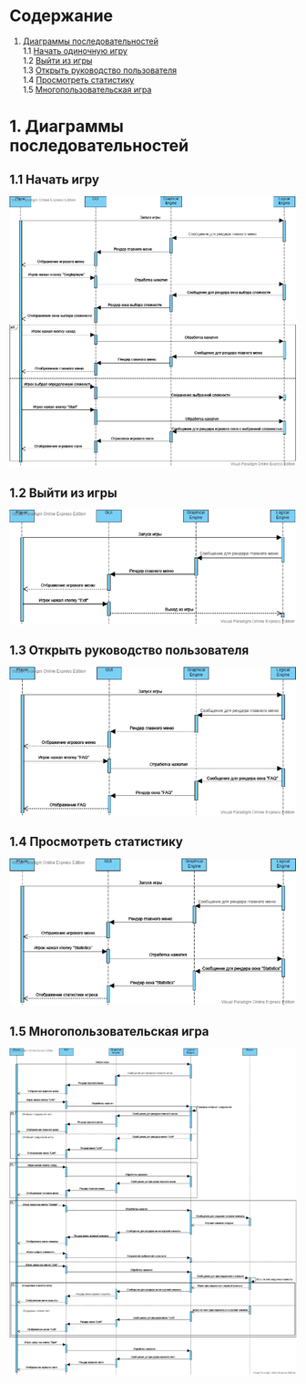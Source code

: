 # Содержание 
1. [Диаграммы последовательностей](#1-Диаграммы-последовательностей)  
1.1 [Начать одиночную игру](#11-Начать-одиночную-игру)  
1.2 [Выйти из игры](#12-Выйти-из-игры)  
1.3 [Открыть руководство пользователя](#13-Открыть-руководство-пользователя)  
1.4 [Просмотреть статистику](#14-Просмотреть-статистику)  
1.5 [Многопользовательская игра](#15-Многопользовательская-игра)  

# 1. Диаграммы последовательностей  
## 1.1 Начать игру  
![](https://github.com/Cemiroling/BF-LB/blob/master/Diagrams/Sequence/Singleplayer.png)
## 1.2 Выйти из игры
![](https://github.com/Cemiroling/BF-LB/blob/master/Diagrams/Sequence/Exit.png)
## 1.3 Открыть руководство пользователя
![](https://github.com/Cemiroling/BF-LB/blob/master/Diagrams/Sequence/FAQ.png)
## 1.4 Просмотреть статистику
![](https://github.com/Cemiroling/BF-LB/blob/master/Diagrams/Sequence/Statistics.png)
## 1.5 Многопользовательская игра 
![](https://github.com/Cemiroling/BF-LB/blob/master/Diagrams/Sequence/Multiplayer.png)
